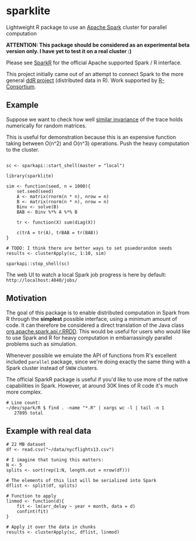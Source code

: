 # sparklite

Lightweight R package to use an [Apache Spark](http://spark.apache.org/)
cluster for parallel computation

__ATTENTION: This package should be considered as an experimental beta
version only. I have yet to test it on a real cluster :)__

Please see [SparkR](https://spark.apache.org/docs/latest/sparkr.html) for
the official Apache supported Spark / R interface.

This project initially came out of an attempt to connect
Spark to the more general [ddR project](https://github.com/vertica/ddR)
(distributed data in R).  Work supported by
[R-Consortium](https://www.r-consortium.org/projects).

## Example

Suppose we want to check how well [similar
invariance](https://en.wikipedia.org/wiki/Similarity_invariance) of the
trace holds numerically for random matrices.

This is useful for demonstration because this is an expensive function taking
between O(n^2) and O(n^3) operations. Push the heavy computation to
the cluster.

```

sc <- sparkapi::start_shell(master = "local")

library(sparklite)

sim <- function(seed, n = 1000){
    set.seed(seed)
    A <- matrix(rnorm(n * n), nrow = n)
    B <- matrix(rnorm(n * n), nrow = n)
    Binv <- solve(B)
    BAB <- Binv %*% A %*% B

    tr <- function(X) sum(diag(X))

    c(trA = tr(A), trBAB = tr(BAB))
}

# TODO: I think there are better ways to set psuedorandom seeds
results <- clusterApply(sc, 1:10, sim)

sparkapi::stop_shell(sc)

```

The web UI to watch a local Spark job progress is here by default:
`http://localhost:4040/jobs/`

## Motivation

The goal of this package is to enable distributed computation in Spark from
R through the __simplest__ possible interface, using a minimum amount of
code. It can therefore be considered a direct translation of the
Java class
[org.apache.spark.api.r.RRDD](https://spark.apache.org/docs/latest/api/java/index.html).
This would be useful for users who would like to use Spark and R for
heavy computation in embarrassingly parallel problems such as simulation.

Whenever possible we emulate the API of functions from R's excellent
included `parallel` package, since we're doing exactly the same thing with
a Spark cluster instead of `SNOW` clusters.

The official SparkR package is useful if you'd like to use more of the native capabilities in
Spark. However, at around 30K lines of R code it's much more complex.

```
# Line count:
~/dev/spark/R $ find . -name "*.R" | xargs wc -l | tail -n 1
   27895 total
```

## Example with real data

```
# 22 MB dataset
df <- read.csv("~/data/nycflights13.csv")

# I imagine that tuning this matters:
N <- 5
splits <- sort(rep(1:N, length.out = nrow(df)))

# The elements of this list will be serialized into Spark
dflist <- split(df, splits)

# Function to apply
linmod <- function(d){
    fit <- lm(arr_delay ~ year + month, data = d)
    confint(fit)
}

# Apply it over the data in chunks
results <- clusterApply(sc, dflist, linmod)
```
